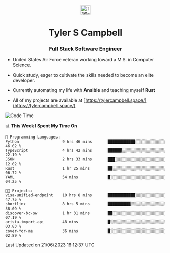 <p align="center">
<a href="https://www.linkedin.com/in/t36campbell" target="blank"><img align="center" src="https://ik.imagekit.io/t36campbell/Portfolio/linkedin.png.original_m8bbGgPh6.png" alt="t36campbell" height="30" width="30" /></a>
</p>
<h1 align="center">Tyler S Campbell</h1>
<h3 align="center">Full Stack Software Engineer</h3>

* United States Air Force veteran working toward a M.S. in Computer Science.

* Quick study, eager to cultivate the skills needed to become an elite developer.

* Currently automating my life with **Ansible** and teaching myself **Rust**

* All of my projects are available at [https://tylercampbell.space/](https://tylercampbell.space/)

<!--START_SECTION:waka-->
![Code Time](http://img.shields.io/badge/Code%20Time-2%2C583%20hrs-blue)

📊 **This Week I Spent My Time On** 

```text
💬 Programming Languages: 
Python                   9 hrs 46 mins       ████████████░░░░░░░░░░░░░   46.02 % 
TypeScript               4 hrs 42 mins       ██████░░░░░░░░░░░░░░░░░░░   22.19 % 
JSON                     2 hrs 33 mins       ███░░░░░░░░░░░░░░░░░░░░░░   12.02 % 
Rust                     1 hr 25 mins        ██░░░░░░░░░░░░░░░░░░░░░░░   06.72 % 
YAML                     54 mins             █░░░░░░░░░░░░░░░░░░░░░░░░   04.25 % 

🐱‍💻 Projects: 
visa-unified-endpoint    10 hrs 8 mins       ████████████░░░░░░░░░░░░░   47.75 % 
shortlinx                8 hrs 5 mins        ██████████░░░░░░░░░░░░░░░   38.09 % 
discover-bc-sw           1 hr 31 mins        ██░░░░░░░░░░░░░░░░░░░░░░░   07.19 % 
arista-import-api        48 mins             █░░░░░░░░░░░░░░░░░░░░░░░░   03.83 % 
cover-for-me             36 mins             █░░░░░░░░░░░░░░░░░░░░░░░░   02.89 % 
```


 Last Updated on 21/06/2023 16:12:37 UTC
<!--END_SECTION:waka-->

